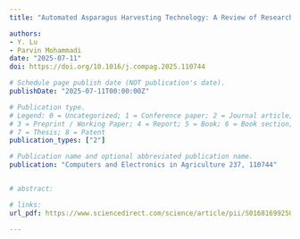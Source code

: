 ```yaml
---
title: "Automated Asparagus Harvesting Technology: A Review of Research and Developments Since the 1950s in the United States and Beyond"

authors:
- Y. Lu
- Parvin Mohammadi
date: "2025-07-11"
doi: https://doi.org/10.1016/j.compag.2025.110744

# Schedule page publish date (NOT publication's date).
publishDate: "2025-07-11T00:00:00Z"

# Publication type.
# Legend: 0 = Uncategorized; 1 = Conference paper; 2 = Journal article;
# 3 = Preprint / Working Paper; 4 = Report; 5 = Book; 6 = Book section;
# 7 = Thesis; 8 = Patent
publication_types: ["2"]

# Publication name and optional abbreviated publication name.
publication: "Computers and Electronics in Agriculture 237, 110744"


# abstract: 

# links:
url_pdf: https://www.sciencedirect.com/science/article/pii/S0168169925008506

---
```


